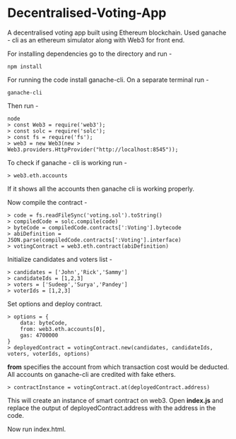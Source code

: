 # Decentralised-Voting-App

A decentralised voting app built using Ethereum blockchain. Used ganache - cli as an ethereum simulator along with Web3 for front end.  

For installing dependencies go to the directory and run - 

```
npm install
```

For running the code install ganache-cli. On a separate terminal run - <br>

``` 
ganache-cli   
```

Then run -

```
node 
> const Web3 = require('web3');
> const solc = require('solc');
> const fs = require('fs');
> web3 = new Web3(new > Web3.providers.HttpProvider("http://localhost:8545"));
```
To check if ganache - cli is working run - 

```
> web3.eth.accounts
```
If it shows all the accounts then ganache cli is working properly.

Now compile the contract - 

```
> code = fs.readFileSync('voting.sol').toString()
> compiledCode = solc.compile(code)
> byteCode = compiledCode.contracts[':Voting'].bytecode
> abiDefinition = JSON.parse(compiledCode.contracts[':Voting'].interface)
> votingContract = web3.eth.contract(abiDefinition)
```
Initialize candidates and voters list - 

```
> candidates = ['John','Rick','Sammy']
> candidateIds = [1,2,3]
> voters = ['Sudeep','Surya','Pandey']
> voterIds = [1,2,3]
```
Set options and deploy contract.

```
> options = {
    data: byteCode, 
    from: web3.eth.accounts[0], 
    gas: 4700000
}
> deployedContract = votingContract.new(candidates, candidateIds, voters, voterIds, options)
```
**from** specifies the account from which transaction cost would be deducted. All accounts on ganache-cli are credited with fake ethers.  

```
> contractInstance = votingContract.at(deployedContract.address)
```
This will create an instance of smart contract on web3. 
Open **index.js** and replace the output of deployedContract.address with the address in the code. 

Now run index.html.

